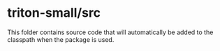 # triton-small/src

This folder contains source code that will automatically be added to the classpath when
the package is used.
